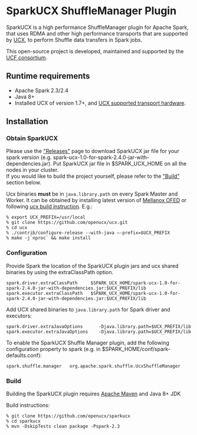 # SparkUCX ShuffleManager Plugin
SparkUCX is a high performance ShuffleManager plugin for Apache Spark, that uses RDMA and other high performance transports
that are supported by [UCX](https://github.com/openucx/ucx#supported-transports), to perform Shuffle data transfers in Spark jobs.

This open-source project is developed, maintained and supported by the [UCF consortium](http://www.ucfconsortium.org/).

## Runtime requirements
* Apache Spark 2.3/2.4
* Java 8+
* Installed UCX of version 1.7+, and [UCX supported transport hardware](https://github.com/openucx/ucx#supported-transports).

## Installation

### Obtain SparkUCX
Please use the ["Releases"](https://github.com/openucx/sparkucx/releases) page to download SparkUCX jar file
for your spark version (e.g. spark-ucx-1.0-for-spark-2.4.0-jar-with-dependencies.jar).
Put SparkUCX jar file in $SPARK_UCX_HOME on all the nodes in your cluster.
<br>If you would like to build the project yourself, please refer to the ["Build"](https://github.com/openucx/sparkucx#build) section below.

Ucx binaries **must** be in `java.library.path` on every Spark Master and Worker.
It can be obtained by installing latest version of [Mellanox OFED](http://www.mellanox.com/page/products_dyn?product_family=26)
or following [ucx build instruction](https://github.com/openucx/ucx#using-ucx). E.g.:

```
% export UCX_PREFIX=/usr/local
% git clone https://github.com/openucx/ucx.git
% cd ucx
% ./contrib/configure-release --with-java –-prefix=$UCX_PREFIX
% make -j`nproc` && make install
```

### Configuration

Provide Spark the location of the SparkUCX plugin jars and ucx shared binaries by using the extraClassPath option.

```
spark.driver.extraClassPath     $SPARK_UCX_HOME/spark-ucx-1.0-for-spark-2.4.0-jar-with-dependencies.jar:$UCX_PREFIX/lib
spark.executor.extraClassPath   $SPARK_UCX_HOME/spark-ucx-1.0-for-spark-2.4.0-jar-with-dependencies.jar:$UCX_PREFIX/lib
```

Add UCX shared binaries to `java.library.path` for Spark driver and executors:
```
spark.driver.extraJavaOptions      -Djava.library.path=$UCX_PREFIX/lib
spark.executor.extraJavaOptions    -Djava.library.path=$UCX_PREFIX/lib
```

To enable the SparkUCX Shuffle Manager plugin, add the following configuration property
to spark (e.g. in $SPARK_HOME/conf/spark-defaults.conf):

```
spark.shuffle.manager   org.apache.spark.shuffle.UcxShuffleManager
```

### Build

Building the SparkUCX plugin requires [Apache Maven](http://maven.apache.org/) and Java 8+ JDK

Build instructions:

```
% git clone https://github.com/openucx/sparkucx
% cd sparkucx
% mvn -DskipTests clean package -Pspark-2.3
```

